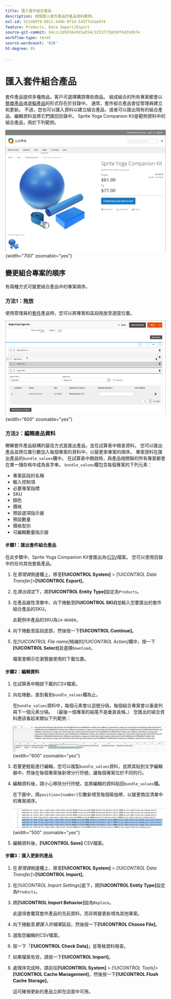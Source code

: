 ```yaml
---
title: 匯入套件組合產品
description: 檢閱匯入套件產品的產品資料範例。
exl-id: 52146979-9911-449b-9f14-54377e2ae9f4
feature: Products, Data Import/Export
source-git-commit: 64ccc2d5016e915a554c2253773bb50f4d33d6f4
workflow-type: tm+mt
source-wordcount: '628'
ht-degree: 0%

---
```


# 匯入套件組合產品

套件產品提供多種商品，客戶可選擇購買哪些商品。 組成組合的所有專案都會以[簡單產品](../catalog/product-create-simple.md)或[虛擬產品](../catalog/product-create-virtual.md)的形式存在於目錄中。 通常，套件組合產品會從管理員建立和更新。 不過，您也可以匯入資料以建立組合產品，或者可以匯出現有的組合產品、編輯資料並將它們匯回目錄中。 Sprite Yoga Companion Kit是範例資料中的組合產品，用於下列範例。

![套件組合產品](../catalog/assets/product-bundle.png){width="700" zoomable="yes"}

## 變更組合專案的順序

有兩種方式可變更組合產品中的專案順序。

### 方法1：拖放

使用管理員的[套件](../catalog/product-create-bundle.md)產品時，您可以將專案和區段拖放至適當位置。

![套件組合專案](../catalog/assets/product-bundle-items-move.png){width="600" zoomable="yes"}

### 方法2：編輯產品資料

瞭解套件產品結構的最佳方式是匯出產品，並在試算表中檢查資料。 您可以匯出產品並將位置引數加入每個專案的資料中，以變更束專案的順序。 專案資料在匯出產品的`bundle_values`欄中。 在試算表中開啟時，與產品相關聯的所有專案都會在單一儲存格中成為長字串。 `bundle_values`欄包含每個專案的下列元素：

- 專案區段的名稱
- 輸入控制項
- 必要專案指標
- SKU
- 顏色
- 價格
- 預設選項指示器
- 預設數量
- 價格型別
- 可編輯數量指示器

#### 步驟1：匯出套件組合產品

在此步驟中，Sprite Yoga Companion Kit會匯出為([CSV](data-csv.md)檔案。 您可以使用目錄中的任何其他套裝產品。

1. 在&#x200B;_管理員_&#x200B;側邊欄上，移至&#x200B;**[!UICONTROL System]** > _[!UICONTROL Data Transfer]_>**[!UICONTROL Export]**。

1. 在&#x200B;_匯出設定_&#x200B;下，將&#x200B;**[!UICONTROL Entity Type]**&#x200B;設定為`Products`。

1. 在產品屬性清單中，向下捲動至&#x200B;**[!UICONTROL SKU]**&#x200B;並輸入您要匯出的套件組合產品的SKU。

   此範例中產品的SKU為`24-WG080`。

1. 向下捲動至區段底部，然後按一下&#x200B;**[!UICONTROL Continue]**。

1. 在&#x200B;_[!UICONTROL File name]_&#x200B;格線的&#x200B;_[!UICONTROL Action]_&#x200B;欄中，按一下&#x200B;**[!UICONTROL Select]**&#x200B;並選擇`Download`。

   檔案會顯示在瀏覽器使用的下載位置。

#### 步驟2：編輯資料

1. 在試算表中開啟下載的CSV檔案。

1. 向右捲動，直到看到`bundle_values`欄為止。

   在`bundle_values`資料中，每個元素會以逗號分隔，每個組合專案會以垂直列與下一個元素分隔。 （最後一個專案的結尾不是垂直長條。） 您匯出的組合資料應該看起來類似下列範例：

   ![組合值](./assets/product-bundle-values-export-data.png){width="600" zoomable="yes"}

1. 若要更輕鬆進行編輯，您可以複製`bundle_values`資料，並將其貼到文字編輯器中，然後在每個專案後新增分行符號，讓每個專案位於不同的行。

1. 編輯資料後，請小心移除分行符號，並將編輯的資料貼回`bundle_values`欄。

   在下圖中，將`position=[number]`引數新增至每個瑜伽帶，以變更商店清單中的專案順序。

   ![位置引數](./assets/product-bundle-values-position-parameter.png){width="500" zoomable="yes"}

1. 編輯資料後，**[!UICONTROL Save]** CSV檔案。

#### 步驟3：匯入更新的產品

1. 在&#x200B;_管理員_&#x200B;側邊欄上，移至&#x200B;**[!UICONTROL System]** > _[!UICONTROL Data Transfer]_>**[!UICONTROL Import]**。

1. 在&#x200B;_[!UICONTROL Import Settings]_&#x200B;底下，將&#x200B;**[!UICONTROL Entity Type]**&#x200B;設定為`Products`。

1. 將&#x200B;**[!UICONTROL Import Behavior]**&#x200B;設為`Replace`。

   此選項會覆寫套件產品的先前資料，而非將變更新增為其他專案。

1. 向下捲動至&#x200B;_要匯入的檔案_&#x200B;區段，然後按一下&#x200B;**[!UICONTROL Choose File]**。

1. 選取您編輯的CSV檔案。

1. 按一下「**[!UICONTROL Check Data]**」並等候資料檢查。

1. 如果檔案有效，請按一下&#x200B;**[!UICONTROL Import]**。

1. 處理序完成時，請前往&#x200B;**[!UICONTROL System]** > _[!UICONTROL Tools]_>**[!UICONTROL Cache Management]**，然後按一下&#x200B;**[!UICONTROL Flush Cache Storage]**。

   這可確保更新的產品立即在店面中可用。
